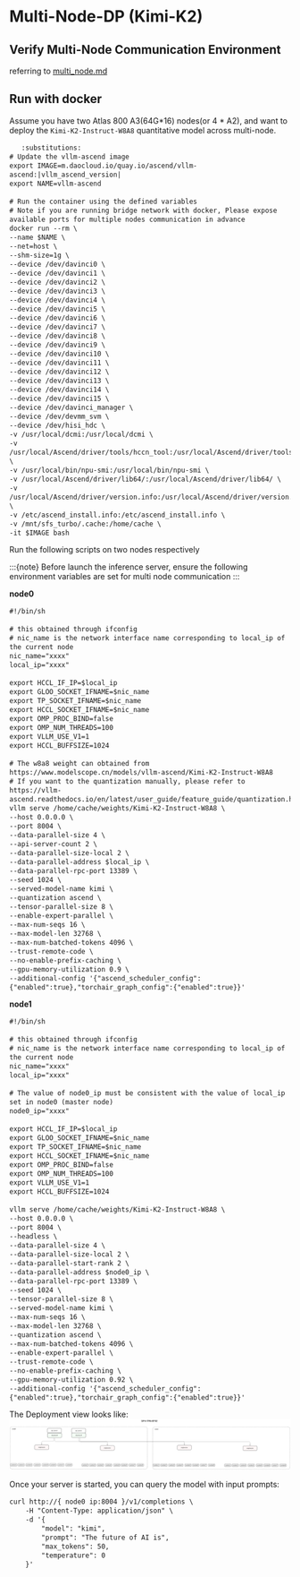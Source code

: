 # Multi-Node-DP (Kimi-K2)

## Verify Multi-Node Communication Environment

referring to [multi_node.md](https://vllm-ascend.readthedocs.io/en/latest/tutorials/multi_node.html#verification-process)

## Run with docker
Assume you have two Atlas 800 A3(64G*16) nodes(or 4 * A2), and want to deploy the `Kimi-K2-Instruct-W8A8` quantitative model across multi-node.

```{code-block} bash
   :substitutions:
# Update the vllm-ascend image
export IMAGE=m.daocloud.io/quay.io/ascend/vllm-ascend:|vllm_ascend_version|
export NAME=vllm-ascend

# Run the container using the defined variables
# Note if you are running bridge network with docker, Please expose available ports for multiple nodes communication in advance
docker run --rm \
--name $NAME \
--net=host \
--shm-size=1g \
--device /dev/davinci0 \
--device /dev/davinci1 \
--device /dev/davinci2 \
--device /dev/davinci3 \
--device /dev/davinci4 \
--device /dev/davinci5 \
--device /dev/davinci6 \
--device /dev/davinci7 \
--device /dev/davinci8 \
--device /dev/davinci9 \
--device /dev/davinci10 \
--device /dev/davinci11 \
--device /dev/davinci12 \
--device /dev/davinci13 \
--device /dev/davinci14 \
--device /dev/davinci15 \
--device /dev/davinci_manager \
--device /dev/devmm_svm \
--device /dev/hisi_hdc \
-v /usr/local/dcmi:/usr/local/dcmi \
-v /usr/local/Ascend/driver/tools/hccn_tool:/usr/local/Ascend/driver/tools/hccn_tool \
-v /usr/local/bin/npu-smi:/usr/local/bin/npu-smi \
-v /usr/local/Ascend/driver/lib64/:/usr/local/Ascend/driver/lib64/ \
-v /usr/local/Ascend/driver/version.info:/usr/local/Ascend/driver/version.info \
-v /etc/ascend_install.info:/etc/ascend_install.info \
-v /mnt/sfs_turbo/.cache:/home/cache \
-it $IMAGE bash
```

Run the following scripts on two nodes respectively

:::{note}
Before launch the inference server, ensure the following environment variables are set for multi node communication
:::

**node0**

```shell
#!/bin/sh

# this obtained through ifconfig
# nic_name is the network interface name corresponding to local_ip of the current node
nic_name="xxxx"
local_ip="xxxx"

export HCCL_IF_IP=$local_ip
export GLOO_SOCKET_IFNAME=$nic_name
export TP_SOCKET_IFNAME=$nic_name
export HCCL_SOCKET_IFNAME=$nic_name
export OMP_PROC_BIND=false
export OMP_NUM_THREADS=100
export VLLM_USE_V1=1
export HCCL_BUFFSIZE=1024

# The w8a8 weight can obtained from https://www.modelscope.cn/models/vllm-ascend/Kimi-K2-Instruct-W8A8
# If you want to the quantization manually, please refer to https://vllm-ascend.readthedocs.io/en/latest/user_guide/feature_guide/quantization.html
vllm serve /home/cache/weights/Kimi-K2-Instruct-W8A8 \
--host 0.0.0.0 \
--port 8004 \
--data-parallel-size 4 \
--api-server-count 2 \
--data-parallel-size-local 2 \
--data-parallel-address $local_ip \
--data-parallel-rpc-port 13389 \
--seed 1024 \
--served-model-name kimi \
--quantization ascend \
--tensor-parallel-size 8 \
--enable-expert-parallel \
--max-num-seqs 16 \
--max-model-len 32768 \
--max-num-batched-tokens 4096 \
--trust-remote-code \
--no-enable-prefix-caching \
--gpu-memory-utilization 0.9 \
--additional-config '{"ascend_scheduler_config":{"enabled":true},"torchair_graph_config":{"enabled":true}}'
```

**node1**

```shell
#!/bin/sh

# this obtained through ifconfig
# nic_name is the network interface name corresponding to local_ip of the current node
nic_name="xxxx"
local_ip="xxxx"

# The value of node0_ip must be consistent with the value of local_ip set in node0 (master node)
node0_ip="xxxx"

export HCCL_IF_IP=$local_ip
export GLOO_SOCKET_IFNAME=$nic_name
export TP_SOCKET_IFNAME=$nic_name
export HCCL_SOCKET_IFNAME=$nic_name
export OMP_PROC_BIND=false
export OMP_NUM_THREADS=100
export VLLM_USE_V1=1
export HCCL_BUFFSIZE=1024

vllm serve /home/cache/weights/Kimi-K2-Instruct-W8A8 \
--host 0.0.0.0 \
--port 8004 \
--headless \
--data-parallel-size 4 \
--data-parallel-size-local 2 \
--data-parallel-start-rank 2 \
--data-parallel-address $node0_ip \
--data-parallel-rpc-port 13389 \
--seed 1024 \
--tensor-parallel-size 8 \
--served-model-name kimi \
--max-num-seqs 16 \
--max-model-len 32768 \
--quantization ascend \
--max-num-batched-tokens 4096 \
--enable-expert-parallel \
--trust-remote-code \
--no-enable-prefix-caching \
--gpu-memory-utilization 0.92 \
--additional-config '{"ascend_scheduler_config":{"enabled":true},"torchair_graph_config":{"enabled":true}}'
```

The Deployment view looks like:
![alt text](../assets/multi_node_dp_kimi.png)

Once your server is started, you can query the model with input prompts:

```shell
curl http://{ node0 ip:8004 }/v1/completions \
    -H "Content-Type: application/json" \
    -d '{
        "model": "kimi",
        "prompt": "The future of AI is",
        "max_tokens": 50,
        "temperature": 0
    }'
```
